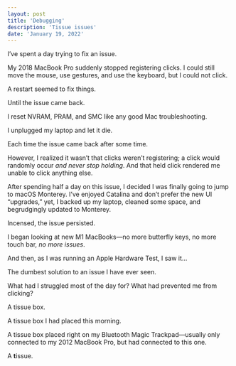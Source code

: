 ```yaml
---
layout: post
title: 'Debugging'
description: 'Tissue issues'
date: 'January 19, 2022'
---
```


I’ve spent a day trying to fix an issue.

My 2018 MacBook Pro suddenly stopped registering clicks. I could still move the mouse, use gestures, and use the keyboard, but I could not click.

A restart seemed to fix things.

Until the issue came back.

I reset NVRAM, PRAM, and SMC like any good Mac troubleshooting.

I unplugged my laptop and let it die.

Each time the issue came back after some time.

However, I realized it wasn’t that clicks weren’t registering; a click would randomly occur _and never stop holding_. And that held click rendered me unable to click anything else.

After spending half a day on this issue, I decided I was finally going to jump to macOS Monterey. I’ve enjoyed Catalina and don’t prefer the new UI “upgrades,” yet, I backed up my laptop, cleaned some space, and begrudgingly updated to Monterey.

Incensed, the issue persisted.

I began looking at new M1 MacBooks—no more butterfly keys, no more touch bar, _no more issues_.

And then, as I was running an Apple Hardware Test, I saw it…

The dumbest solution to an issue I have ever seen.

What had I struggled most of the day for? What had prevented me from clicking?

A tissue box.

A tissue box I had placed this morning.

A tissue box placed right on my Bluetooth Magic Trackpad—usually only connected to my 2012 MacBook Pro, but had connected to this one.

A **t**issue.
